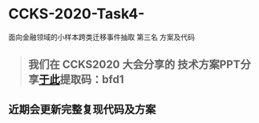 # CCKS-2020-Task4-
面向金融领域的小样本跨类迁移事件抽取 第三名 方案及代码
> ## 我们在 CCKS2020 大会分享的 技术方案PPT分享[于此](https://pan.baidu.com/s/1EXrN5KlmP2euEQpnzpp4gw)提取码：bfd1 
## 近期会更新完整复现代码及方案
